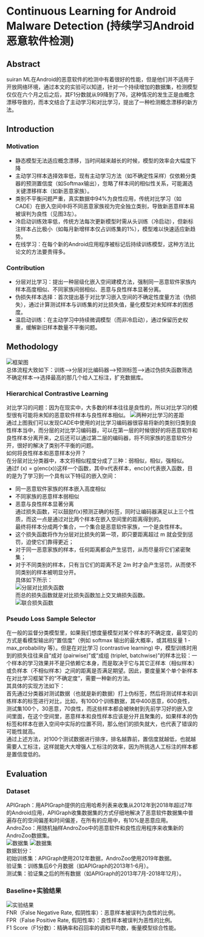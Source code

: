# Continuous Learning for Android Malware Detection (持续学习Android恶意软件检测)
## Abstract
suiran ML在Android的恶意软件的检测中有着很好的性能，但是他们并不适用于开放网络环境，通过本文的实验可以知道，针对一个持续增加的数据集，检测模型仅仅在六个月之后之后，其F1分数就从99降到了76，这种情况的发生正是由概念漂移导致的，而本文结合了主动学习和对比学习，提出了一种检测概念漂移的新方法。  
## Introduction  
### Motivation  
- 静态模型无法适应概念漂移，当时间越来越长的时候，模型的效率会大幅度下降  
- 主动学习样本选择效率低，现有主动学习方法（如不确定性采样）仅依赖分类器的预测置信度（如Softmax输出），忽略了样本间的相似性关系，可能漏选关键漂移样本（如新恶意家族）。    
- 类别不平衡问题严重，真实数据中94%为良性应用，传统对比学习（如CADE）在嵌入空间中将不同恶意家族视为完全独立类别，导致新恶意样本易被误判为良性（见图3左）。 
- 冷启动训练效率低，传统方法每次更新模型时需从头训练（冷启动），但新标注样本占比极小（如每月新增样本仅占训练集的1%），模型难以快速适应新趋势。
- 在线学习：在每个新的Android应用程序被标记后持续训练模型，这种方法比论文的方法要贵得多。 
### Contribution    
- 分层对比学习：提出一种层级化嵌入空间建模方法，强制同一恶意软件家族内样本高度相似、不同家族间弱相似、恶意与良性样本显著分离。
- 伪损失样本选择：首次提出基于对比学习嵌入空间的不确定性度量方法（伪损失），通过计算测试样本与训练集的对比损失值，量化模型对未知样本的困惑度。
- 温启动训练：在主动学习中持续微调模型（而非冷启动），通过保留历史权重，缓解新旧样本数量不平衡问题。
## Methodology
![框架图](https://github.com/makabal/paper/blob/main/tupian/%E5%B1%8F%E5%B9%95%E6%88%AA%E5%9B%BE%202025-03-27%20193153.png?raw=true)  
总体流程大致如下：训练——>分层对比编码器——>预测标签——>通过伪损失函数筛选不确定样本——>选择最高的那几个给人工标注，扩充数据库。
### Hierarchical Contrastive Learning
对比学习的问题：因为在现实中，大多数的样本往往是良性的，所以对比学习的模型很有可能将未知的恶意软件样本与良性样本相似。
![两种对比学习的差距](https://github.com/makabal/paper/blob/main/tupian/%E5%B1%8F%E5%B9%95%E6%88%AA%E5%9B%BE%202025-03-27%20201743.png?raw=true)  
通过上图我们可以发现CADE中使用的对比学习编码器很容易将新的类别归类到良性样本当中，而分层的对比学习编码器，可以在第一层的时候很好的将恶意软件和良性样本分离开来，之后还可以通过第二层的编码器，将不同家族的恶意软件分开，很好的解决了类别不平衡的问题。    
如何将良性样本和恶意样本分开？    
在分层对比分类器中，本文将相似程度分成了三种：弱相似，相似，强相似。  
通过f (x) = g(enc(x))这样一个函数，其中x代表样本，enc(x)代表嵌入函数，目的是为了学习到一个具有以下特征的嵌入空间：
- 同一恶意软件家族的样本嵌入高度相似  
- 不同家族的恶意样本弱相似  
- 恶意与良性样本显著分离  
通过损失函数，可以鼓励f(x)预测正确的标签，同时让编码器满足以上三个性质，而这一点是通过对比两个样本在嵌入空间里的距离得到的。   
最终将样本分成两个集合，一个集合是恶意软件家族，一个是良性样本。  
- 这个损失函数将作为分层对比损失的第一项，即只要距离超过 m 就会受到惩罚，迫使它们靠得更近；  
- 对于同一恶意家族的样本，任何距离都会产生惩罚，从而尽量将它们紧密聚集；  
- 对于不同类别的样本，只有当它们的距离不足 2m 时才会产生惩罚，从而使不同类别的样本被明显分开。  
具体如下所示：  
![分层对比损失函数](https://github.com/makabal/paper/blob/main/tupian/%E5%B1%8F%E5%B9%95%E6%88%AA%E5%9B%BE%202025-03-27%20211344.png?raw=true)    
而总的损失函数就是对比损失函数加上交叉熵损失函数。   
![联合损失函数](https://github.com/makabal/paper/blob/main/tupian/%E5%B1%8F%E5%B9%95%E6%88%AA%E5%9B%BE%202025-03-27%20211750.png?raw=true)
### Pseudo Loss Sample Selector
在一般的监督分类模型里，如果我们想度量模型对某个样本的不确定度，最常见的方式是看模型输出的“置信度”（例如 softmax 输出的最大概率，或其相反量 1 - max_probability 等）。但是在对比学习 (contrastive learning) 中，模型训练时用到的损失往往来自“成对 (pairwise)”或“成组 (triplet, batchwise)”的样本比较：一个样本的学习效果并不是只依赖它本身，而是取决于它与其它正样本（相似样本）或负样本（不相似样本）之间的距离是否满足期望。因此，要度量某个单个新样本在对比学习框架下的“不确定度”，需要一种新的方法。   
其具体的实现方法如下：  
首先通过分类器对测试数据（也就是新的数据）打上伪标签，然后将测试样本和训练样本的标签进行对比，比如，有1000个训练数据，其中400恶意，600良性，测试集100个，30恶意，70良性，而这些样本都会被映射到先前学习好的嵌入空间里面，在这个空间里，恶意样本和良性样本应该是分开且聚集的，如果样本的伪标签和样本在嵌入空间中实际的位置不同，那么他们的损失就大，也代表了错误的可能性就高。     
通过上述方法，对100个测试数据进行排序，排名越靠前，置信度就越低，也就越需要人工标注，这样就能大大增强人工标注的效率，因为所挑选人工标注的样本都是置信度低的。     
## Evaluation
### Dataset  
APIGraph：用APIGraph提供的应用哈希列表来收集从2012年到2018年超过7年的Android应用，APIGraph收集数据集的方式仔细地解决了恶意软件数据集中普遍存在的空间偏差和时间偏差，在所有的应用中，有10%是恶意应用。     
AndroZoo：用随机抽样AndroZoo中的恶意软件和良性应用程序来收集新的AndroZoo数据集。  
![数据集](https://github.com/makabal/paper/blob/main/tupian/%E5%B1%8F%E5%B9%95%E6%88%AA%E5%9B%BE%202025-03-31%20155922.png?raw=true)
![数据集](https://github.com/makabal/paper/blob/main/tupian/%E5%B1%8F%E5%B9%95%E6%88%AA%E5%9B%BE%202025-03-31%20155942.png?raw=true)   
数据划分：   
初始训练集：APIGraph使用2012年数据，AndroZoo使用2019年数据。  
验证集：训练集后6个月数据（如APIGraph的2013年1-6月）。   
测试集：验证集之后的所有数据（如APIGraph的2013年7月-2018年12月）。   
### Baseline+实验结果   
![实验结果](https://github.com/makabal/paper/blob/main/tupian/%E5%B1%8F%E5%B9%95%E6%88%AA%E5%9B%BE%202025-03-31%20160616.png?raw=true)   
FNR（False Negative Rate, 假阴性率）：恶意样本被误判为良性的比例。   
FPR（False Positive Rate, 假阳性率）：良性样本被误判为恶性的比例。   
F1 Score（F1分数）：精确率和召回率的调和平均数，衡量模型综合性能。   







